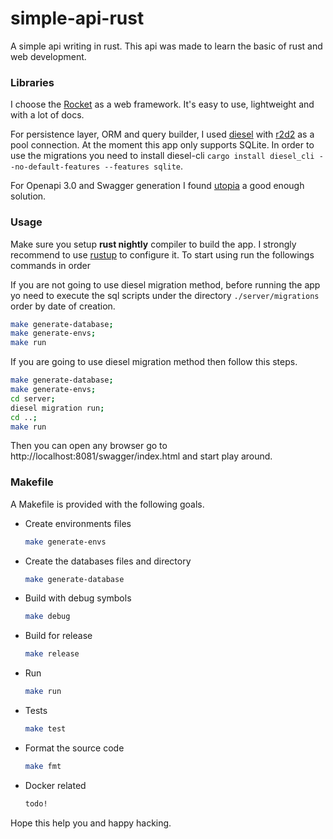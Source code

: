 # simple-api-rust
A simple api writing in rust. This api was made to learn the basic of rust and web development.

### Libraries
I choose the [Rocket](https://rocket.rs/) as a web framework. It's easy to use, lightweight and with a lot of docs.

For persistence layer, ORM and query builder, I used [diesel](https://diesel.rs/) with
[r2d2](https://github.com/sfackler/r2d2) as a pool connection. At the moment this app only supports SQLite.
In order to use the migrations you need to install diesel-cli
`cargo install diesel_cli --no-default-features --features sqlite`.

For Openapi 3.0 and Swagger generation I found [utopia](https://github.com/juhaku/utoipa) a good enough solution.

### Usage
Make sure you setup **rust nightly** compiler to build the app.
I strongly recommend to use [rustup](https://rustup.rs/) to configure it.
To start using run the followings commands in order

If you are not going to use diesel migration method, before running the app yo need to execute the sql scripts under
the directory `./server/migrations` order by date of creation.
```bash
make generate-database;
make generate-envs;
make run
```

If you are going to use diesel migration method then follow this steps.
```bash
make generate-database;
make generate-envs;
cd server;
diesel migration run;
cd ..;
make run
```

Then you can open any browser go to http://localhost:8081/swagger/index.html and start play around.

### Makefile
A Makefile is provided with the following goals.
* Create environments files
    ```bash
    make generate-envs
    ```
* Create the databases files and directory
    ```bash
    make generate-database
    ```
* Build with debug symbols
    ```bash
    make debug
    ```
* Build for release
    ```bash
    make release
    ```
* Run
    ```bash
    make run
    ```
* Tests
    ```bash
    make test
    ```
* Format the source code
    ```bash
    make fmt
    ```
* Docker related
    ```bash
    todo!
    ```

Hope this help you and happy hacking.
